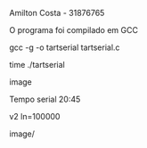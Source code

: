 
Amilton Costa - 31876765

O programa foi compilado em GCC

gcc -g -o tartserial tartserial.c

time ./tartserial

image

Tempo serial 20:45

v2 ln=100000

image/
